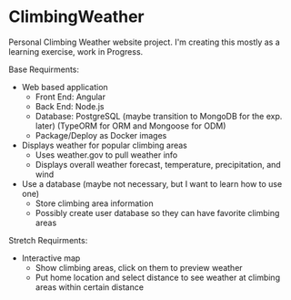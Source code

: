 # ClimbingWeather

Personal Climbing Weather website project. I'm creating this mostly as a
learning exercise, work in Progress.

Base Requirments:

- Web based application
  - Front End: Angular
  - Back End: Node.js
  - Database: PostgreSQL (maybe transition to MongoDB for the exp. later) (TypeORM for ORM and Mongoose for ODM)
  - Package/Deploy as Docker images
- Displays weather for popular climbing areas
  - Uses weather.gov to pull weather info
  - Displays overall weather forecast, temperature, precipitation, and wind
- Use a database (maybe not necessary, but I want to learn how to use one)
  - Store climbing area information
  - Possibly create user database so they can have favorite climbing areas

Stretch Requirments:

- Interactive map
  - Show climbing areas, click on them to preview weather
  - Put home location and select distance to see weather at climbing areas
    within certain distance
